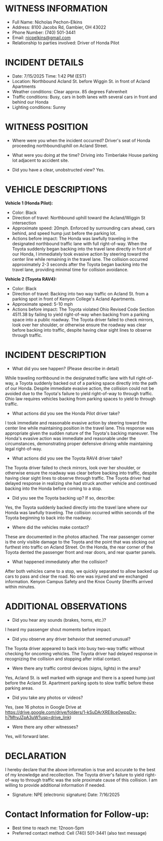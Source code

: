# WITNESS INFORMATION

* Full Name: Nicholas Pechon-Elkins 
* Address: 8100 Jacobs Rd, Gambier, OH 43022 
* Phone Number: (740) 501-3441 
* Email: nicpelkins@gmail.com 
* Relationship to parties involved: Driver of Honda Pilot

# INCIDENT DETAILS

* Date: 7/15/2025 Time: 1:42 PM (EST) 
* Location: Northbound Acland St. before Wiggin St. in front of Acland Apartments 
* Weather conditions: Clear approx. 85 degrees Fahrenheit 
* Traffic conditions: Busy, cars in both lanes with several cars in front and behind our Honda
* Lighting conditions: Sunny

# WITNESS POSITION

* Where were you when the incident occurred? 
Driver's seat of Honda proceeding northbound/uphill on Acland Street. 

* What were you doing at the time? 
Driving into Timberlake House parking lot adjacent to accident site.

* Did you have a clear, unobstructed view? 
Yes.

# VEHICLE DESCRIPTIONS

**Vehicle 1 (Honda Pilot):**

* Color: Black
* Direction of travel: Northbound uphill toward the Acland/Wiggin St intersection
* Approximate speed: 20mph. Enforced by surrounding cars ahead, cars behind, and speed hump just before the parking lot.
* Actions before impact: 
The Honda was lawfully traveling in the designated northbound traffic lane with full right-of-way. When the Toyota suddenly began backing into the travel lane directly in front of our Honda, I immediately took evasive action by steering toward the center line while remaining in the travel lane. The collision occurred approximately 2-3 seconds after the Toyota began backing into the travel lane, providing minimal time for collision avoidance.

**Vehicle 2 (Toyota RAV4):**

* Color: Black
* Direction of travel: Backing into two way traffic on Acland St. from a parking spot in front of Kenyon College's Acland Apartments.
* Approximate speed: 5-10 mph
* Actions before impact: 
The Toyota violated Ohio Revised Code Section 4511.38 by failing to yield right-of-way when backing from a parking space into a public roadway. The Toyota driver failed to check mirrors, look over her shoulder, or otherwise ensure the roadway was clear before backing into traffic, despite having clear sight lines to observe through traffic.

# INCIDENT DESCRIPTION

* What did you see happen? (Please describe in detail)

While traveling northbound in the designated traffic lane with full right-of-way, a Toyota suddenly backed out of a parking space directly into the path of our Honda. Despite immediate evasive action, the collision could not be avoided due to the Toyota's failure to yield right-of-way to through traffic. Ohio law requires vehicles backing from parking spaces to yield to through traffic.

* What actions did you see the Honda Pilot driver take? 

I took immediate and reasonable evasive action by steering toward the center line while maintaining position in the travel lane. This response was appropriate given the sudden nature of the Toyota's backing maneuver. The Honda's evasive action was immediate and reasonable under the circumstances, demonstrating proper defensive driving while maintaining legal right-of-way.

* What actions did you see the Toyota RAV4 driver take? 

The Toyota driver failed to check mirrors, look over her shoulder, or otherwise ensure the roadway was clear before backing into traffic, despite having clear sight lines to observe through traffic. The Toyota driver had delayed response in realizing she had struck another vehicle and continued backing into the Honda before coming to a stop.

* Did you see the Toyota backing up? If so, describe: 

Yes, the Toyota suddenly backed directly into the travel lane where our Honda was lawfully traveling. The collision occurred within seconds of the Toyota beginning to back into the roadway.

* Where did the vehicles make contact? 

These are documented in the photos attached. The rear passenger corner is the only visible damage to the Toyota and the point that was sticking out furthest into traffic on Acland Street. On the Honda, the rear corner of the Toyota dented the passenger front and rear doors, and rear quarter panels.

* What happened immediately after the collision? 

After both vehicles came to a stop, we quickly separated to allow backed up cars to pass and clear the road. No one was injured and we exchanged information. Kenyon Campus Safety and the Knox County Sheriffs arrived within minutes.

# ADDITIONAL OBSERVATIONS

* Did you hear any sounds (brakes, horns, etc.)? 

I heard my passenger shout moments before impact.

* Did you observe any driver behavior that seemed unusual? 

The Toyota driver appeared to back into busy two-way traffic without checking for oncoming vehicles. The Toyota driver had delayed response in recognizing the collision and stopping after initial contact.

* Were there any traffic control devices (signs, lights) in the area? 

Yes, Acland St. is well marked with signage and there is a speed hump just before the Acland St. Apartment parking spots to slow traffic before these parking areas.

* Did you take any photos or videos? 

Yes, (see 16 photos in Google Drive at https://drive.google.com/drive/folders/1-kSuDArXRE8ce0wppDx-h7MhyJZpA3uW?usp=drive_link) 

* Were there any other witnesses? 

Yes, will forward later.

# DECLARATION

I hereby declare that the above information is true and accurate to the best of my knowledge and recollection. The Toyota driver's failure to yield right-of-way to through traffic was the sole proximate cause of this collision. I am willing to provide additional information if needed.

* Signature: NPE (electronic signature) Date: 7/16/2025

# Contact Information for Follow-up:
 
* Best time to reach me: 12noon-5pm 
* Preferred contact method: Cell (740) 501-3441 (also text message)